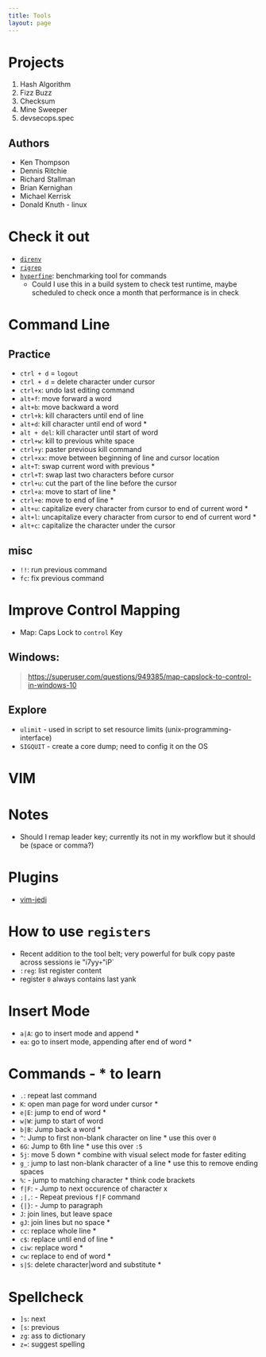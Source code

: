 ```yaml
---
title: Tools
layout: page
---
```

# Projects
1. Hash Algorithm
1. Fizz Buzz
1. Checksum
1. Mine Sweeper
1. devsecops.spec

## Authors
- Ken Thompson
- Dennis Ritchie
- Richard Stallman
- Brian Kernighan
- Michael Kerrisk
- Donald Knuth - linux

# Check it out
- [`direnv`](https://direnv.net)
- [`rigrep`](https://github.com/BurntSushi/ripgrep)
- [`hyperfine`](https://github.com/sharkdp/hyperfine): benchmarking tool for commands
    - Could I use this in a build system to check test runtime, maybe scheduled to check once a month that performance is in check

# Command Line
## Practice
- `ctrl + d` = `logout`
- `ctrl + d` = delete character under cursor
- `ctrl+x`: undo last editing command
- `alt+f`: move forward a word
- `alt+b`: move backward a word
- `ctrl+k`: kill characters until end of line
- `alt+d`: kill character until end of word \*
- `alt + del`: kill character until start of word
- `ctrl+w`: kill to previous white space
- `ctrl+y`: paster previous kill command
- `ctrl+xx`: move between beginning of line and cursor location
- `alt+T`: swap current word with previous \*
- `ctrl+T`: swap last two characters before cursor
- `ctrl+u`: cut the part of the line before the cursor
- `ctrl+a`: move to start of line \*
- `ctrl+e`: move to end of line \*
- `alt+u`: capitalize every character from cursor to end of current word \*
- `alt+l`: uncapitalize every character from cursor to end of current word \*
- `alt+c`: capitalize the character under the cursor


## misc
- `!!`: run previous command
- `fc`: fix previous command

# Improve Control Mapping
- Map: Caps Lock to `control`  Key
## Windows:
> https://superuser.com/questions/949385/map-capslock-to-control-in-windows-10

## Explore
- `ulimit` - used in script to set resource limits (unix-programming-interface)
- `SIGQUIT` - create a core dump; need to config it on the OS


# VIM
# Notes
- Should I remap leader key; currently its not in my workflow but it should be (space or comma?)

# Plugins
- [vim-jedi](https://github.com/davidhalter/jedi-vim)

# How to use `registers`
- Recent addition to the tool belt; very powerful for bulk copy paste across sessions ie "i7yy` + `"iP`
- `:reg`: list register content
- register `0` always contains last yank

# Insert Mode
- `a|A`: go to insert mode and append \*
- `ea`: go to insert mode, appending after end of word \*

# Commands - \* to learn
- `.`: repeat last command
- `K`: open man page for word under cursor \*
- `e|E`: jump to end of word \*
- `w|W`: jump to start of word
- `b|B`: Jump back a word \*
- `^`: Jump to first non-blank character on line \* use this over `0`
- `6G`: Jump to 6th line \* use this over `:5`
- `5j`: move 5 down \* combine with visual select mode for faster editing
- `g_`: jump to last non-blank character of a line \* use this to remove ending spaces
- `%`: - jump to matching character \* think code brackets
- `f|F`: - Jump to next occurence of character x
- `;|,`: - Repeat previous `f|F` command
- `{|}`: - Jump to paragraph
- `J`: join lines, but leave space
- `gJ`: join lines but no space \*
- `cc`: replace whole line \*
- `c$`: replace until end of line \*
- `ciw`: replace word \*
- `cw`: replace to end of word \*
- `s|S`: delete character|word and substitute \*

# Spellcheck
- `]s`: next
- `[s`: previous
- `zg`: ass to dictionary
- `z=`: suggest spelling
